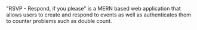 "RSVP - Respond, if you please" is a MERN based web application that allows users to create and respond to events as well as authenticates them to counter problems such as double count.